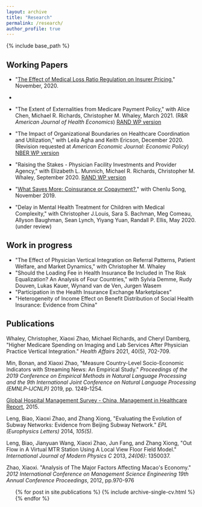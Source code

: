 ```yaml
---
layout: archive
title: "Research"
permalink: /research/
author_profile: true
---
```


{% include base_path %}

## Working Papers
* "[The Effect of Medical Loss Ratio Regulation on Insurer Pricing](https://xiaoxizhao.github.io/files/JMP_XiaoxiZhao.pdf)," November, 2020. 
* 
* "The Extent of Externalities from Medicare Payment Policy," with Alice Chen, Michael R. Richards, Christopher M. Whaley, March 2021. (R&R *American Journal of Health Economics*) [RAND WP version](https://www.rand.org/pubs/working_papers/WRA621-3.html)

* "The Impact of Organizational Boundaries on Healthcare Coordination and Utilization," with Leila Agha and Keith Ericson, December 2020. (Revision requested at *American Economic Journal: Economic Policy*) [NBER WP version](https://www.nber.org/papers/w28179)

* "Raising the Stakes - Physician Facility Investments and Provider Agency," with Elizabeth L. Munnich, Michael R. Richards, Christopher M. Whaley, September 2020. [RAND WP version](https://www.rand.org/pubs/working_papers/WRA621-4.html)

* "[What Saves More: Coinsurance or Copayment?](https://drive.google.com/file/d/1VIUUZ4iqUtm8VmoAACkQi6k3vHw7C-EA/view)," with Chenlu Song, November 2019.

* "Delay in Mental Health Treatment for Children with Medical Complexity," with Christopher J.Louis, Sara S. Bachman, Meg Comeau, Allyson Baughman, Sean Lynch, Yiyang Yuan, Randall P. Ellis, May 2020. (under review)

## Work in progress
* "The Effect of Physician Vertical Integration on Referral Patterns, Patient Welfare, and Market Dynamics," with Christopher M. Whaley
* "Should the Loading Fee in Health Insurance Be Included in The Risk Equalization? An Analysis of Four Countries," with Sylvia Demme, Rudy Douven, Lukas Kauer, Wynand van de Ven, Jurgen Wasem
* "Participation in the Health Insurance Exchange Marketplaces"
* "Heterogeneity of Income Effect on Benefit Distribution of Social Health Insurance: Evidence from China"

## Publications
Whaley, Christopher, Xiaoxi Zhao, Michael Richards, and Cheryl Damberg, "Higher Medicare Spending on Imaging and Lab Services After Physician Practice Vertical Integration."  *Health Affairs* 2021, 40(5), 702-709.

Min, Bonan, and Xiaoxi Zhao, "Measure Country-Level Socio-Economic Indicators with Streaming News: An Empirical Study." *Proceedings of the 2019 Conference on Empirical Methods in Natural Language Processing and the 9th International Joint Conference on Natural Language Processing (EMNLP-IJCNLP)* 2019, pp. 1249-1254.

[Global Hospital Management Survey - China, Management in Healthcare Report](https://www.hbs.edu/faculty/conferences/2014-world-management-survey/Documents/GlobalHospital_Management_Survey_Horak.pdf), 2015.

Leng, Biao, Xiaoxi Zhao, and Zhang Xiong, "Evaluating the Evolution of Subway Networks: Evidence from Beijing Subway Network." *EPL (Europhysics Letters)* 2014, *105(5)*.

Leng, Biao, Jianyuan Wang, Xiaoxi Zhao, Jun Fang, and Zhang Xiong, "Out Flow in A Virtual MTR Station Using A Local View Floor Field Model." *International Journal of Modern Physics C* 2013, *24(06)*: 1350037.

Zhao, Xiaoxi. "Analysis of The Major Factors Affecting Macao's Economy." *2012 International Conference on Management Science Engineering 19th Annual Conference Proceedings*, 2012, pp.970-976 

  <ul>{% for post in site.publications %}
    {% include archive-single-cv.html %}
  {% endfor %}</ul>
   
